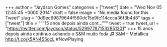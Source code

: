 
+++
author = "Jaydson Gomes"
categories = ["tweet"]
date = "Wed Nov 05 12:45:45 +0000 2014"
draft = false
image = "No media found for this Tweet"
slug = "0d9ec69879644f560dc15e9fc114ccca36f3b4d8"
tags = ["tweet"]
title = """15 anos depois ainda cont..."""
tweet = true
tweet_url = "https://twitter.com/jaydson/status/529977871532851201"
+++
15 anos depois ainda continuo achando o S&amp;M muito foda ♫ S&amp;M – Metallica http://t.co/k5AN4S5ocL #NowPlaying
